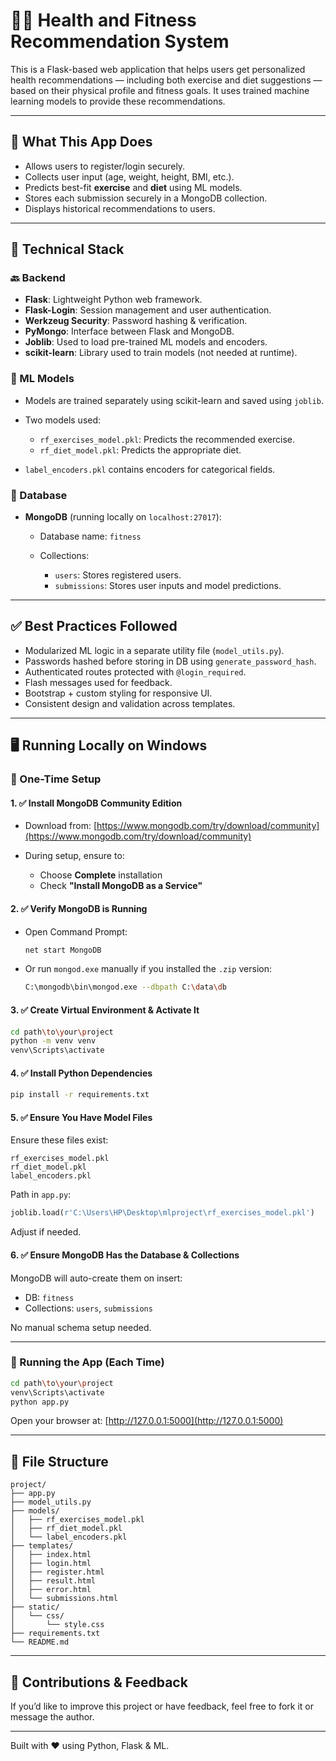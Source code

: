 # 🏋️‍♂️ Health and Fitness Recommendation System

This is a Flask-based web application that helps users get personalized health recommendations — including both exercise and diet suggestions — based on their physical profile and fitness goals. It uses trained machine learning models to provide these recommendations.

---

## 📌 What This App Does

* Allows users to register/login securely.
* Collects user input (age, weight, height, BMI, etc.).
* Predicts best-fit **exercise** and **diet** using ML models.
* Stores each submission securely in a MongoDB collection.
* Displays historical recommendations to users.

---

## 🧰 Technical Stack

### 🔙 Backend

* **Flask**: Lightweight Python web framework.
* **Flask-Login**: Session management and user authentication.
* **Werkzeug Security**: Password hashing & verification.
* **PyMongo**: Interface between Flask and MongoDB.
* **Joblib**: Used to load pre-trained ML models and encoders.
* **scikit-learn**: Library used to train models (not needed at runtime).

### 🧠 ML Models

* Models are trained separately using scikit-learn and saved using `joblib`.
* Two models used:

  * `rf_exercises_model.pkl`: Predicts the recommended exercise.
  * `rf_diet_model.pkl`: Predicts the appropriate diet.
* `label_encoders.pkl` contains encoders for categorical fields.

### 💾 Database

* **MongoDB** (running locally on `localhost:27017`):

  * Database name: `fitness`
  * Collections:

    * `users`: Stores registered users.
    * `submissions`: Stores user inputs and model predictions.

---

## ✅ Best Practices Followed

* Modularized ML logic in a separate utility file (`model_utils.py`).
* Passwords hashed before storing in DB using `generate_password_hash`.
* Authenticated routes protected with `@login_required`.
* Flash messages used for feedback.
* Bootstrap + custom styling for responsive UI.
* Consistent design and validation across templates.

---

## 🖥️ Running Locally on Windows

### 🔧 One-Time Setup

#### 1. ✅ Install MongoDB Community Edition

* Download from: [https://www.mongodb.com/try/download/community](https://www.mongodb.com/try/download/community)
* During setup, ensure to:

  * Choose **Complete** installation
  * Check **"Install MongoDB as a Service"**

#### 2. ✅ Verify MongoDB is Running

* Open Command Prompt:

  ```bash
  net start MongoDB
  ```
* Or run `mongod.exe` manually if you installed the `.zip` version:

  ```bash
  C:\mongodb\bin\mongod.exe --dbpath C:\data\db
  ```

#### 3. ✅ Create Virtual Environment & Activate It

```bash
cd path\to\your\project
python -m venv venv
venv\Scripts\activate
```

#### 4. ✅ Install Python Dependencies

```bash
pip install -r requirements.txt
```

#### 5. ✅ Ensure You Have Model Files

Ensure these files exist:

```
rf_exercises_model.pkl
rf_diet_model.pkl
label_encoders.pkl
```

Path in `app.py`:

```python
joblib.load(r'C:\Users\HP\Desktop\mlproject\rf_exercises_model.pkl')
```

Adjust if needed.

#### 6. ✅ Ensure MongoDB Has the Database & Collections

MongoDB will auto-create them on insert:

* DB: `fitness`
* Collections: `users`, `submissions`

No manual schema setup needed.

---

### 🚀 Running the App (Each Time)

```bash
cd path\to\your\project
venv\Scripts\activate
python app.py
```

Open your browser at: [http://127.0.0.1:5000](http://127.0.0.1:5000)

---

## 📂 File Structure

```
project/
├── app.py
├── model_utils.py
├── models/
│   ├── rf_exercises_model.pkl
│   ├── rf_diet_model.pkl
│   └── label_encoders.pkl
├── templates/
│   ├── index.html
│   ├── login.html
│   ├── register.html
│   ├── result.html
│   ├── error.html
│   └── submissions.html
├── static/
│   └── css/
│       └── style.css
├── requirements.txt
└── README.md
```

---

## 🤝 Contributions & Feedback

If you’d like to improve this project or have feedback, feel free to fork it or message the author.

---

Built with ❤️ using Python, Flask & ML.

